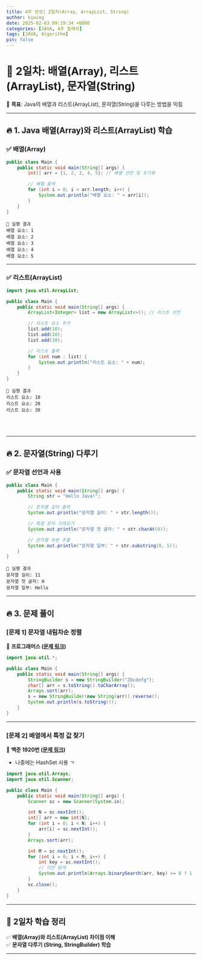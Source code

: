 ```yaml
---
title: 4주 완성| 2일차(Array, ArrayList, String)
author: kiwing
date: 2025-02-03 09:19:34 +0800
categories: [JAVA, 4주 릴레이]
tags: [JAVA, Algorithm]
pin: false
---
```


# 📅 2일차: 배열(Array), 리스트(ArrayList), 문자열(String)
📌 **목표**: Java의 배열과 리스트(ArrayList), 문자열(String)을 다루는 방법을 익힘

---

## 🔥 1. Java 배열(Array)와 리스트(ArrayList) 학습

### ✅ 배열(Array)
```java
public class Main {
    public static void main(String[] args) {
        int[] arr = {1, 2, 3, 4, 5}; // 배열 선언 및 초기화

        // 배열 출력
        for (int i = 0; i < arr.length; i++) {
            System.out.println("배열 요소: " + arr[i]);
        }
    }
}
```
```plaintext
📌 실행 결과
배열 요소: 1
배열 요소: 2
배열 요소: 3
배열 요소: 4
배열 요소: 5
```

---

### ✅ 리스트(ArrayList)
```java
import java.util.ArrayList;

public class Main {
    public static void main(String[] args) {
        ArrayList<Integer> list = new ArrayList<>(); // 리스트 선언

        // 리스트 요소 추가
        list.add(10);
        list.add(20);
        list.add(30);

        // 리스트 출력
        for (int num : list) {
            System.out.println("리스트 요소: " + num);
        }
    }
}
```
```plaintext
📌 실행 결과
리스트 요소: 10
리스트 요소: 20
리스트 요소: 30
```

<br>



<br>

---

## 🔥 2. 문자열(String) 다루기

### ✅ 문자열 선언과 사용
```java
public class Main {
    public static void main(String[] args) {
        String str = "Hello Java!";

        // 문자열 길이 출력
        System.out.println("문자열 길이: " + str.length());

        // 특정 문자 가져오기
        System.out.println("문자열 첫 글자: " + str.charAt(0));

        // 문자열 부분 추출
        System.out.println("문자열 일부: " + str.substring(0, 5));
    }
}
```
```plaintext
📌 실행 결과
문자열 길이: 11
문자열 첫 글자: H
문자열 일부: Hello
```

---

## 🔥 3. 문제 풀이

### **[문제 1] 문자열 내림차순 정렬**
🔹 **프로그래머스 ([문제 링크](https://school.programmers.co.kr/learn/courses/30/lessons/12917))**

```java
import java.util.*;

public class Main {
    public static void main(String[] args) {
        StringBuilder s = new StringBuilder("Zbcdefg");
        char[] arr = s.toString().toCharArray();
        Arrays.sort(arr);
        s = new StringBuilder(new String(arr)).reverse();
        System.out.println(s.toString()); 
    }
}


```

---

### **[문제 2] 배열에서 특정 값 찾기**
🔹 **백준 1920번 ([문제 링크](https://www.acmicpc.net/problem/1920))**

- 나중에는 HashSet 사용 ㄱ

```java
import java.util.Arrays;
import java.util.Scanner;

public class Main {
    public static void main(String[] args) {
        Scanner sc = new Scanner(System.in);

        int N = sc.nextInt();
        int[] arr = new int[N];
        for (int i = 0; i < N; i++) {
            arr[i] = sc.nextInt();
        }
        Arrays.sort(arr);

        int M = sc.nextInt();
        for (int i = 0; i < M; i++) {
            int key = sc.nextInt();
            // 이진 탐색
            System.out.println(Arrays.binarySearch(arr, key) >= 0 ? 1 : 0);
        }
        sc.close();
    }
}
```

---

## 🎯 2일차 학습 정리
✅ **배열(Array)와 리스트(ArrayList) 차이점 이해**  
✅ **문자열 다루기 (String, StringBuilder) 학습**  

---



[nodejs]: https://nodejs.org/
[starter]: https://github.com/cotes2020/chirpy-starter
[pages-workflow-src]: https://docs.github.com/en/pages/getting-started-with-github-pages/configuring-a-publishing-source-for-your-github-pages-site#publishing-with-a-custom-github-actions-workflow
[latest-tag]: https://github.com/cotes2020/jekyll-theme-chirpy/tags
